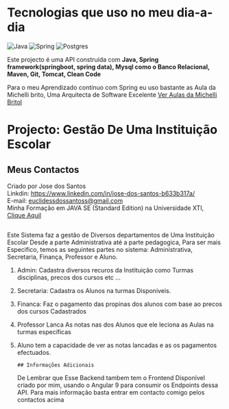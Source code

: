 # Tecnologias que uso no meu dia-a-dia

![Java](https://img.shields.io/badge/java-%23ED8B00.svg?style=for-the-badge&logo=openjdk&logoColor=white)
![Spring](https://img.shields.io/badge/spring-%236DB33F.svg?style=for-the-badge&logo=spring&logoColor=white)
![Postgres](https://img.shields.io/badge/postgres-%23316192.svg?style=for-the-badge&logo=postgresql&logoColor=white)


Este projecto é uma API construída com **Java, Spring framework(springboot, spring data),  Mysql como o Banco Relacional, Maven, Git, Tomcat, Clean Code**

Para o meu Aprendizado contínuo com Spring eu uso bastante as Aula da Michelli brito, Uma Arquitecta de Software Excelente [Ver Aulas da Michelli Britol](https://www.youtube.com/@MichelliBrito)

## 
# Projecto: Gestão De Uma Instituição Escolar

## Meus Contactos
Criado por Jose dos Santos <br> 
Linkdin: https://www.linkedin.com/in/jose-dos-santos-b633b317a/ <br> 
E-mail: euclidessdossantoss@gmail.com <br>
Minha Formação em JAVA SE (Standard Edition) na Universidade XTI,  [Clique Aquil](https://www.youtube.com/watch?v=NZDzuve7kho&list=PLxQNfKs8YwvGhXHbHtxtoB-tRRv6r3Rlr)
##

Este Sistema faz a gestão de Diversos departamentos de Uma Instituição Escolar 
Desde a parte Administrativa até a parte pedagogica, Para ser mais Especifico, temos as
seguintes partes no sistema: Administrativa, Secretaria, Finança, Professor e Aluno.

1. Admin: Cadastra diversos recuros da Instituição como Turmas disciplinas, precos dos cursos etc ...
2. Secretaria: Cadastra os Alunos na turmas Disponiveis.
3. Financa: Faz o pagamento das propinas dos alunos com base ao precos dos cursos Cadastrados
4. Professor Lanca As notas nas dos Alunos que ele leciona as Aulas na turmas específicas
5. Aluno tem a capacidade de ver as notas lancadas e as os pagamentos efectuados.

       ## Informações Adicionais
   De Lembrar que Esse Backend tambem tem o Frontend Disponível criado por mim, usando o
   Angular 9 para consumir os Endpoints dessa API. Para mais informação basta entrar em
   contacto comigo pelos contactos acima



   


